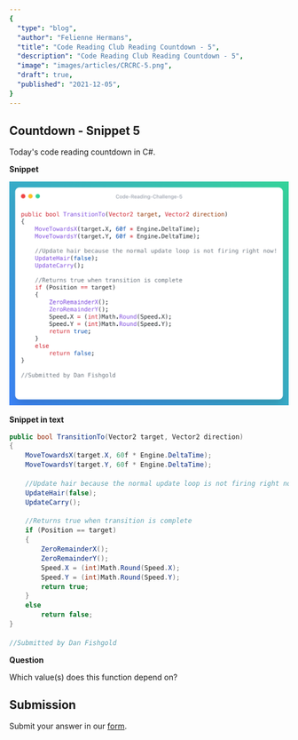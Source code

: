 ```yaml
---
{
  "type": "blog",
  "author": "Felienne Hermans",
  "title": "Code Reading Club Reading Countdown - 5",
  "description": "Code Reading Club Reading Countdown - 5",
  "image": "images/articles/CRCRC-5.png",
  "draft": true,
  "published": "2021-12-05",
}
---
```




## Countdown - Snippet 5

Today's code reading countdown in C#.

**Snippet**

![CRCRC-5](/images/articles/CRCRC-5.png)

**Snippet in text**

```c#
public bool TransitionTo(Vector2 target, Vector2 direction)
{
    MoveTowardsX(target.X, 60f * Engine.DeltaTime);
    MoveTowardsY(target.Y, 60f * Engine.DeltaTime);

    //Update hair because the normal update loop is not firing right now!
    UpdateHair(false);
    UpdateCarry();

    //Returns true when transition is complete
    if (Position == target)
    {
        ZeroRemainderX();
        ZeroRemainderY();
        Speed.X = (int)Math.Round(Speed.X);
        Speed.Y = (int)Math.Round(Speed.Y);
        return true;
    }
    else
      	return false;
}

//Submitted by Dan Fishgold
```



**Question**

Which value(s) does this function depend on?

## Submission

Submit your answer in our [form](https://forms.gle/241ak21gMu1fRada6).
